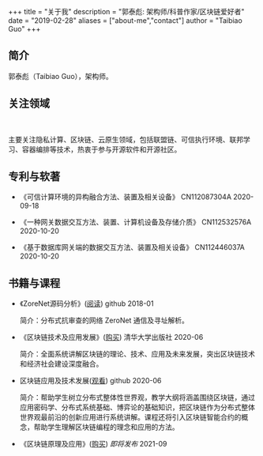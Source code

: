 +++
title = "关于我"
description = "郭泰彪: 架构师/科普作家/区块链爱好者"
date = "2019-02-28"
aliases = ["about-me","contact"]
author = "Taibiao Guo"
+++

## 简介

郭泰彪（Taibiao Guo），架构师。

## 关注领域

<br />

主要关注隐私计算、区块链、云原生领域，包括联盟链、可信执行环境、联邦学习、容器编排等技术，热衷于参与开源软件和开源社区。

## 专利与软著

* 《可信计算环境的异构融合方法、装置及相关设备》        CN112087304A     2020-09-18

* 《一种网关数据交互方法、装置、计算机设备及存储介质》   CN112532576A    2020-10-20
 
* 《基于数据库网关端的数据交互方法、装置及相关设备》     CN112446037A    2020-10-20

## 书籍与课程

 * 《ZoreNet源码分析》([阅读](https://taibiaoguo.gitbooks.io/zeronetcommunicationanalysis/content/book_ZN/chapter1.html))    github  2018-01 

    简介：分布式抗审查的网络 ZeroNet 通信及寻址解析。 
    
 * 《区块链技术及应用发展》([购买](https://item.jd.com/12923348.html))    清华大学出版社 2020-06

    简介：全面系统讲解区块链的理论、技术、应用及未来发展，突出区块链技术和经济社会建设深度融合。
    
 * 区块链应用及技术发展([观看](https://taibiaoguo.github.io/blockchain101/2019-2020-spring-class-schedule/))    github 2020-06 

    简介：帮助学生树立分布式整体性世界观，教学大纲将涵盖围绕区块链，通过应用密码学、分布式系统基础、博弈论的基础知识，把区块链作为分布式整体世界观最前沿的创新应用进行系统讲解。课程还将引入区块链智能合约的概念，帮助学生理解区块链编程的理念和应用的方法。

 * 《区块链原理及应用》([购买](https://item.jd.com/12923348.html))  *即将发布* 2021-09


<br />

